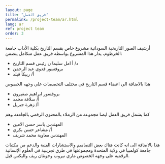 ```yaml
---
layout: page
title: "فريق العمل"
permalink: /project-team/ar.html
lang: ar
ref: project team
order: 3
---
```

أرشيف الصور التاريخية السودانية مشروع خاص بقسم التاريخ بكلية الأداب  جامعة الخرطوم،  يدار هذا المشروع بواسطة فريق عمل متكامل يتضمن:   

  * د/ أ  امل سليما ن  رئيس قسم التاريخ
  * بروفسور فدوي عبد الرحمن      
  * أ/ ربيكا قيلد    

هذا بالاضافة الي اعضاء قسم التاريخ  في مختلف التخصصات  علي وجهه الخصوص

  * بروفسور ابراهيم صغيرون
  * أ/ سلافة محمد   
  * أ/ زهرة جبريل  

كما يشمل فريق  العمل ايضا مجموعة من الزملاء بالمحتوي الرقمي بالجامعة   وهم

  * المهندس ياسر حسن الامين        
  * أ/ مشاعر حسن بكري  
  * المهندس معاوية محمد شريف

 هذا بالاضافة الى انه كانت هناك بعض التصاميم والاستشارات  الفنية  والدعم من مكتبات جامعة كولمبيا في ولاية المتحدة ومجموعتها في طرق تجريبية في العلوم الإنسانية الرقمية  على وجهه الخصوص ماري نيروب  وجونثان ريف  واليكس قيل.  
